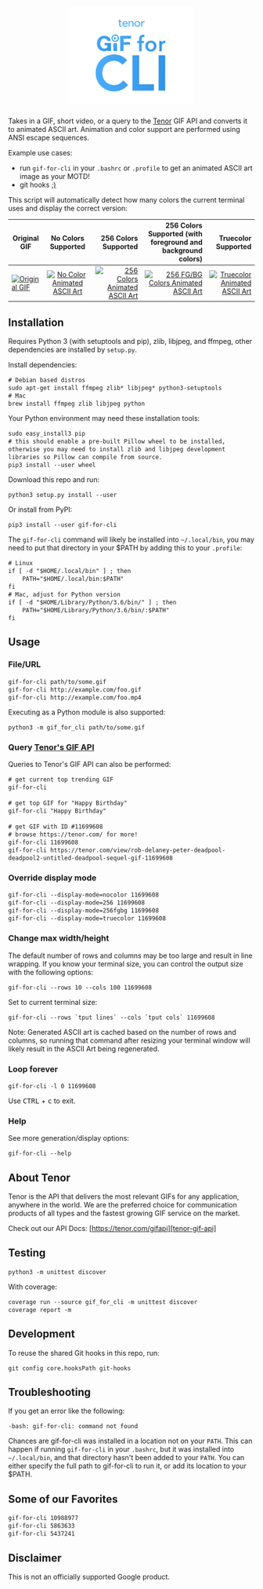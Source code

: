 <h1 align="center">
    <img src="docs/gif-for-cli-logo.png" alt="gif-for-cli logo" width="256" height="198"/>
</h1>

Takes in a GIF, short video, or a query to the [Tenor][tenor-home] GIF API and converts it to animated ASCII art. Animation and color support are performed using ANSI escape sequences.

Example use cases:

* run `gif-for-cli` in your `.bashrc` or `.profile` to get an animated ASCII art image as your MOTD!
* git hooks [;)](git-hooks/pre-push)

This script will automatically detect how many colors the current terminal uses and display the correct version:

| Original GIF  | No Colors Supported | 256 Colors Supported | 256 Colors Supported (with foreground and background colors) | Truecolor Supported |
| ------------- |:-------------------:| --------------------:| ------------------------------------------------------------:| -------------------:|
| [![Original GIF][original-gif]][original-gif-url] | [![No Color Animated ASCII Art][no-color]][no-color-url] | [![256 Colors Animated ASCII Art][256-colors]][256-colors-url] | [![256 FG/BG Colors Animated ASCII Art][256fgbg-colors]][256fgbg-colors-url] | [![Truecolor Animated ASCII Art][truecolor]][truecolor-url] |

[original-gif]: https://media1.tenor.com/images/eac7f7d8534f0843ebd707101b8ef7fd/tenor.gif?itemid=11699608
[no-color]: https://media1.tenor.com/images/95e9551fb69b5c2f67cdc48f04c75bc7/tenor.gif?itemid=11997403
[256-colors]: https://media1.tenor.com/images/d354ee0840d9376e2baacdbee59b6c06/tenor.gif?itemid=11997429
[256fgbg-colors]: https://media1.tenor.com/images/f8d461c1a6e06f0b3dd6c7aff474117b/tenor.gif?itemid=12000378
[truecolor]: https://media1.tenor.com/images/30196efdd05d816d4aab6179e41318ac/tenor.gif?itemid=11997399

[original-gif-url]: https://tenor.com/view/rob-delaney-peter-deadpool-deadpool2-untitled-deadpool-sequel-gif-11699608
[no-color-url]: https://tenor.com/view/peter-deadpool2-ascii-giffor-cli-gif-11997403
[256-colors-url]: https://tenor.com/view/peter-deadpool2-ascii-giffor-cli-ready-gif-11997429
[256fgbg-colors-url]: https://tenor.com/view/peter-deadpool2-ascii-giffor-cli-ready-gif-12000378
[truecolor-url]: https://tenor.com/view/peter-deadpool2-ascii-giffor-cli-ready-gif-11997399

## Installation

Requires Python 3 (with setuptools and pip), zlib, libjpeg, and ffmpeg, other dependencies are installed by `setup.py`.

Install dependencies:

    # Debian based distros
    sudo apt-get install ffmpeg zlib* libjpeg* python3-setuptools
    # Mac
    brew install ffmpeg zlib libjpeg python

Your Python environment may need these installation tools:

    sudo easy_install3 pip
    # this should enable a pre-built Pillow wheel to be installed, otherwise you may need to install zlib and libjpeg development libraries so Pillow can compile from source.
    pip3 install --user wheel

Download this repo and run:

    python3 setup.py install --user

Or install from PyPI:

    pip3 install --user gif-for-cli

The `gif-for-cli` command will likely be installed into `~/.local/bin`, you may need to put that directory in your $PATH by adding this to your `.profile`:

    # Linux
    if [ -d "$HOME/.local/bin" ] ; then
        PATH="$HOME/.local/bin:$PATH"
    fi
    # Mac, adjust for Python version
    if [ -d "$HOME/Library/Python/3.6/bin/" ] ; then
        PATH="$HOME/Library/Python/3.6/bin/:$PATH"
    fi

## Usage

### File/URL

    gif-for-cli path/to/some.gif
    gif-for-cli http://example.com/foo.gif
    gif-for-cli http://example.com/foo.mp4

Executing as a Python module is also supported:

    python3 -m gif_for_cli path/to/some.gif

### Query [Tenor's GIF API][tenor-gif-api]

Queries to Tenor's GIF API can also be performed:

    # get current top trending GIF
    gif-for-cli

    # get top GIF for "Happy Birthday"
    gif-for-cli "Happy Birthday"

    # get GIF with ID #11699608
    # browse https://tenor.com/ for more!
    gif-for-cli 11699608
    gif-for-cli https://tenor.com/view/rob-delaney-peter-deadpool-deadpool2-untitled-deadpool-sequel-gif-11699608

### Override display mode

    gif-for-cli --display-mode=nocolor 11699608
    gif-for-cli --display-mode=256 11699608
    gif-for-cli --display-mode=256fgbg 11699608
    gif-for-cli --display-mode=truecolor 11699608


### Change max width/height

The default number of rows and columns may be too large and result in line wrapping. If you know your terminal size, you can control the output size with the following options:

    gif-for-cli --rows 10 --cols 100 11699608

Set to current terminal size:

    gif-for-cli --rows `tput lines` --cols `tput cols` 11699608

Note: Generated ASCII art is cached based on the number of rows and columns, so running that command after resizing your terminal window will likely result in the ASCII Art being regenerated.

### Loop forever

    gif-for-cli -l 0 11699608

Use <kbd>CTRL</kbd> + <kbd>c</kbd> to exit.

### Help

See more generation/display options:

    gif-for-cli --help

## About Tenor

Tenor is the API that delivers the most relevant GIFs for any application, anywhere in the world. We are the preferred choice for communication products of all types and the fastest growing GIF service on the market.

Check out our API Docs: [https://tenor.com/gifapi][tenor-gif-api]

## Testing

    python3 -m unittest discover

With coverage:

    coverage run --source gif_for_cli -m unittest discover
    coverage report -m

## Development

To reuse the shared Git hooks in this repo, run:

    git config core.hooksPath git-hooks

## Troubleshooting

If you get an error like the following:

    -bash: gif-for-cli: command not found

Chances are gif-for-cli was installed in a location not on your `PATH`. This can happen if running `gif-for-cli` in your `.bashrc`, but it was installed into `~/.local/bin`, and that directory hasn't been added to your `PATH`. You can either specify the full path to gif-for-cli to run it, or add its location to your $PATH.

## Some of our Favorites

    gif-for-cli 10988977
    gif-for-cli 5863633
    gif-for-cli 5437241

## Disclaimer

This is not an officially supported Google product.

[tenor-home]: https://tenor.com/
[tenor-gif-api]: https://tenor.com/gifapi
